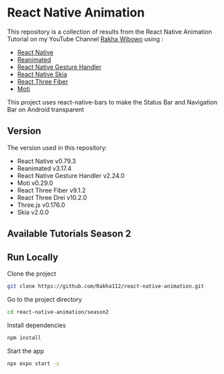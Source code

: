 # React Native Animation

This repository is a collection of results from the React Native Animation Tutorial on my YouTube Channel [Rakha Wibowo](https://www.youtube.com/@rakhawibowo) using :

- [React Native](https://reactnative.dev/)
- [Reanimated](https://docs.swmansion.com/react-native-reanimated/)
- [React Native Gesture Handler](https://docs.swmansion.com/react-native-gesture-handler/docs/)
- [React Native Skia](https://shopify.github.io/react-native-skia/)
- [React Three Fiber](https://github.com/lottie-react-native/lottie-react-native)
- [Moti](https://moti.fyi/)

This project uses react-native-bars to make the Status Bar and Navigation Bar on Android transparent

## Version

The version used in this repository:

- React Native v0.79.3
- Reanimated v3.17.4
- React Native Gesture Handler v2.24.0
- Moti v0.29.0
- React Three Fiber v9.1.2
- React Three Drei v10.2.0
- Three.js v0.176.0
- Skia v2.0.0

## Available Tutorials Season 2

## Run Locally

Clone the project

```bash
git clone https://github.com/Rakha112/react-native-animation.git
```

Go to the project directory

```bash
cd react-native-animation/season2
```

Install dependencies

```bash
npm install
```

Start the app

```bash
npx expo start -c
```
